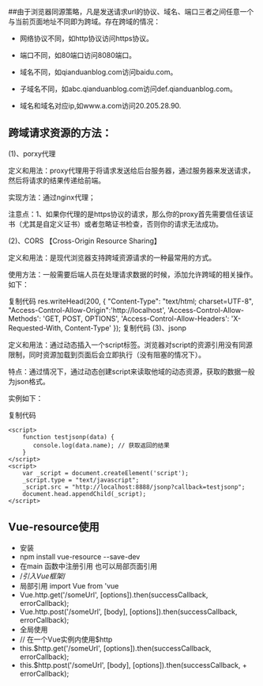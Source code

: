 ##由于浏览器同源策略，凡是发送请求url的协议、域名、端口三者之间任意一个与当前页面地址不同即为跨域。存在跨域的情况：

+ 网络协议不同，如http协议访问https协议。

+ 端口不同，如80端口访问8080端口。

+ 域名不同，如qianduanblog.com访问baidu.com。

+ 子域名不同，如abc.qianduanblog.com访问def.qianduanblog.com。

+ 域名和域名对应ip,如www.a.com访问20.205.28.90.

## 跨域请求资源的方法：
 (1)、porxy代理

定义和用法：proxy代理用于将请求发送给后台服务器，通过服务器来发送请求，然后将请求的结果传递给前端。

实现方法：通过nginx代理；

注意点：1、如果你代理的是https协议的请求，那么你的proxy首先需要信任该证书（尤其是自定义证书）或者忽略证书检查，否则你的请求无法成功。

(2)、CORS 【Cross-Origin Resource Sharing】

定义和用法：是现代浏览器支持跨域资源请求的一种最常用的方式。

使用方法：一般需要后端人员在处理请求数据的时候，添加允许跨域的相关操作。如下：

复制代码
res.writeHead(200, {
    "Content-Type": "text/html; charset=UTF-8",
    "Access-Control-Allow-Origin":'http://localhost',
    'Access-Control-Allow-Methods': 'GET, POST, OPTIONS',
    'Access-Control-Allow-Headers': 'X-Requested-With, Content-Type'
});
复制代码
(3)、jsonp

定义和用法：通过动态插入一个script标签。浏览器对script的资源引用没有同源限制，同时资源加载到页面后会立即执行（没有阻塞的情况下）。

特点：通过情况下，通过动态创建script来读取他域的动态资源，获取的数据一般为json格式。

实例如下：

复制代码
```
<script>
    function testjsonp(data) {
       console.log(data.name); // 获取返回的结果
    }
</script>
<script>
    var _script = document.createElement('script');
    _script.type = "text/javascript";
    _script.src = "http://localhost:8888/jsonp?callback=testjsonp";
    document.head.appendChild(_script);
</script>
```
## Vue-resource使用

+ 安装 
+ npm install vue-resource --save-dev
+ 在main 函数中注册引用 也可以局部页面引用
+ /*引入Vue框架*/
+ 局部引用 import Vue from 'vue
+ Vue.http.get('/someUrl', [options]).then(successCallback, errorCallback);
+ Vue.http.post('/someUrl', [body], [options]).then(successCallback, errorCallback);
+ 全局使用
+ // 在一个Vue实例内使用$http
+ this.$http.get('/someUrl', [options]).then(successCallback, errorCallback);
+ this.$http.post('/someUrl', [body], [options]).then(successCallback, + errorCallback);